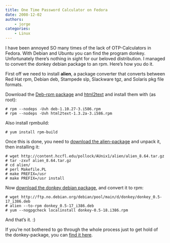 ```yaml
---
title: One Time Password Calculator on Fedora
date: 2008-12-02
authors:
    - jorge
categories:
    - Linux
---
```

I have been annoyed SO many times of the lack of OTP-Calculators in Fedora. With Debian and Ubuntu you can find the program donkey. Unfortunately there’s nothing in sight for our beloved distribution. I managed to convert the donkey debian package to an rpm. Here’s how you do it.

First off we need to install **alien**, a package converter that converts between Red Hat rpm, Debian deb, Stampede slp, Slackware tgz, and Solaris pkg file formats.

Download the [Deb-rpm package](http://content.hccfl.edu/pollock/AUnix1/alien/deb-1.10.27-3.i586.rpm) and [html2text](http://content.hccfl.edu/pollock/AUnix1/alien/html2text-1.3.2a-3.i586.rpm) and install them with (as root):

```
# rpm --nodeps -Uvh deb-1.10.27-3.i586.rpm
# rpm --nodeps -Uvh html2text-1.3.2a-3.i586.rpm

```

Also install rpmbuild:

```
# yum install rpm-build

```

Once this is done, you need to [download the alien-package](http://content.hccfl.edu/pollock/AUnix1/alien/alien_8.64.tar.gz) and unpack it, then installing it:

```
# wget http://content.hccfl.edu/pollock/AUnix1/alien/alien_8.64.tar.gz
# tar -zxvf alien_8.64.tar.gz
# cd alien/
# perl Makefile.PL
# make PREFIX=/usr
# make PREFIX=/usr install

```

Now [download the donkey debian package](http://ftp.no.debian.org/debian/pool/main/d/donkey/donkey_0.5-17_i386.deb), and convert it to rpm:

```
# wget http://ftp.no.debian.org/debian/pool/main/d/donkey/donkey_0.5-17_i386.deb
# alien --to-rpm donkey_0.5-17_i386.deb
# yum --nogpgcheck localinstall donkey-0.5-18.i386.rpm

```

And that’s it. :)

If you’re not bothered to go through the whole process just to get hold of the donkey-package, you can [find it here](http://jorge.ulver.no/files/donkey-0.5-18.i386.rpm).